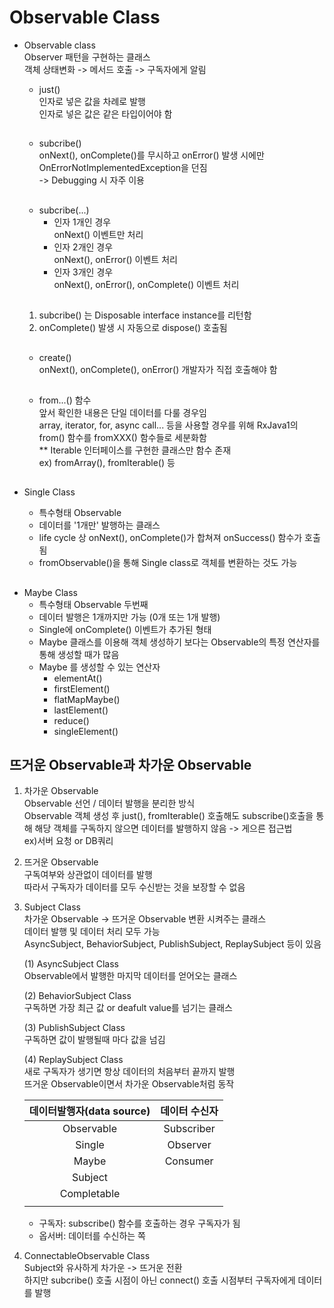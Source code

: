 # Observable Class
* Observable class  
Observer 패턴을 구현하는 클래스  
객체 상태변화 -> 메서드 호출 -> 구독자에게 알림
	- just()  
	인자로 넣은 값을 차례로 발행  
	인자로 넣은 값은 같은 타입이어야 함  
	##
	- subcribe()  
	onNext(), onComplete()를 무시하고 onError() 발생 시에만 OnErrorNotImplementedException을 던짐  
	-> Debugging 시 자주 이용  
	##
	- subcribe(...)  
		- 인자 1개인 경우  
		onNext() 이벤트만 처리
		- 인자 2개인 경우  
		onNext(), onError() 이벤트 처리  
		- 인자 3개인 경우  
		onNext(), onError(), onComplete() 이벤트 처리  
		##

	1. subcribe() 는 Disposable interface instance를 리턴함
	2. onComplete() 발생 시 자동으로 dispose() 호출됨
	##
	- create()  
	onNext(), onComplete(), onError() 개발자가 직접 호출해야 함  
	##
	- from...() 함수  
	앞서 확인한 내용은 단일 데이터를 다룰 경우임  
	array, iterator, for, async call... 등을 사용할 경우를 위해 RxJava1의 from() 함수를 fromXXX() 함수들로 세분화함  
	** Iterable<E> 인터페이스를 구현한 클래스만 함수 존재  
	ex) fromArray(), fromIterable() 등  
	##
* Single Class
	- 특수형태 Observable
	- 데이터를 '1개만' 발행하는 클래스
	- life cycle 상 onNext(), onComplete()가 합쳐져 onSuccess() 함수가 호출됨
	- fromObservable()을 통해 Single class로 객체를 변환하는 것도 가능
##
* Maybe Class  
	- 특수형태 Observable 두번째
	- 데이터 발행은 1개까지만 가능 (0개 또는 1개 발행)
	- Single에 onComplete() 이벤트가 추가된 형태
	- Maybe 클래스를 이용해 객체 생성하기 보다는 Observable의 특정 연산자를 통해 생성할 때가 많음
	- Maybe 를 생성할 수 있는 연산자
		- elementAt()
		- firstElement()
		- flatMapMaybe()
		- lastElement()
		- reduce()
		- singleElement()

## 뜨거운 Observable과 차가운 Observable
1. 차가운 Observable  
Observable 선언 / 데이터 발행을 분리한 방식  
Observable 객체 생성 후 just(), fromIterable() 호출해도 subscribe()호출을 통해 해당 객체를 구독하지 않으면 데이터를 발행하지 않음 -> 게으른 접근법  
ex)서버 요청 or DB쿼리

2. 뜨거운 Observable  
구독여부와 상관없이 데이터를 발행  
따라서 구독자가 데이터를 모두 수신받는 것을 보장할 수 없음

3. Subject Class  
차가운 Observable -> 뜨거운 Observable 변환 시켜주는 클래스  
데이터 발행 및 데이터 처리 모두 가능  
AsyncSubject, BehaviorSubject, PublishSubject, ReplaySubject 등이 있음  

	(1) AsyncSubject Class  
	Observable에서 발행한 마지막 데이터를 얻어오는 클래스  

	(2) BehaviorSubject Class  
	구독하면 가장 최근 값 or deafult value를 넘기는 클래스  

	(3) PublishSubject Class  
	구독하면 값이 발행될때 마다 값을 넘김  

	(4) ReplaySubject Class  
	새로 구독자가 생기면 항상 데이터의 처음부터 끝까지 발행  
	뜨거운 Observable이면서 차가운 Observable처럼 동작  

	| 데이터발행자(data source) | 데이터 수신자 |
	| :---: | :---: |
	| Observable | Subscriber |
	| Single | Observer |
	| Maybe | Consumer |
	| Subject |  |
	| Completable |  |
	|||

	* 구독자: subscribe() 함수를 호출하는 경우 구독자가 됨
	* 옵서버: 데이터를 수신하는 쪽  

4. ConnectableObservable Class  
Subject와 유사하게 차가운 -> 뜨거운 전환  
하지만 subcribe() 호출 시점이 아닌 connect() 호출 시점부터 구독자에게 데이터를 발행

